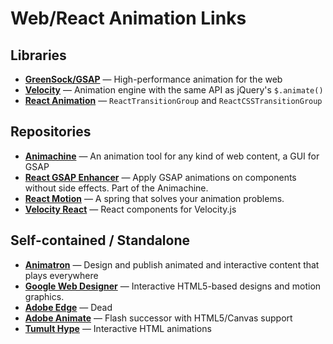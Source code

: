 # Web/React Animation Links

## Libraries

* [**GreenSock/GSAP**](http://greensock.com) — High-performance animation for the web
* [**Velocity**](http://julian.com/research/velocity/) — Animation engine with the same API as jQuery's `$.animate()`
* [**React Animation**](https://facebook.github.io/react/docs/animation.html) — `ReactTransitionGroup` and `ReactCSSTransitionGroup`

## Repositories

* [**Animachine**](https://github.com/animachine/animachine) — An animation tool for any kind of web content, a GUI for GSAP
* [**React GSAP Enhancer**](https://github.com/azazdeaz/react-gsap-enhancer) — Apply GSAP animations on components without side effects. Part of the Animachine.
* [**React Motion**](https://github.com/chenglou/react-motion) — A spring that solves your animation problems.
* [**Velocity React**](https://github.com/twitter-fabric/velocity-react) — React components for Velocity.js

## Self-contained / Standalone

* [**Animatron**](https://www.animatron.com/) — Design and publish animated and interactive content that plays everywhere
* [**Google Web Designer**](https://www.google.com/webdesigner/) — Interactive HTML5-based designs and motion graphics.
* [**Adobe Edge**](http://adobe.com/edge) — Dead
* [**Adobe Animate**](http://www.adobe.com/products/animate.html) — Flash successor with HTML5/Canvas support
* [**Tumult Hype**](http://tumult.com) — Interactive HTML animations 
